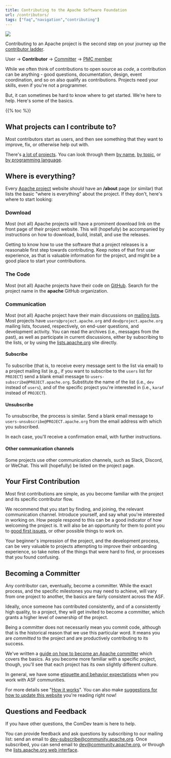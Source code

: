 ```yaml
---
title: Contributing to the Apache Software Foundation
url: /contributors/
tags: ["faq","navigation","contributing"]
---
```


<img src="/images/contributors-fp.webp" class="pull-right">

Contributing to an Apache project is the second step on your journey up
the [contributor ladder](/contributor-ladder.html).

User &rarr; **Contributor** &rarr; [Committer](/committers/) &rarr; [PMC member](/pmc/)

While we often think of contributions to open source as *code*, a 
contribution can be anything - good questions, documentation, design,
event coordination, and so on also qualify as contributions. Projects
need your skills, even if you're not a programmer.

But, it can sometimes be hard to know where to get started. We're here
to help. Here's some of the basics.

{{% toc %}}

## What projects can I contribute to?

Most contributors start as users, and then see something that they want
to improve, fix, or otherwise help out with.

There's [a lot of projects](https://projects.apache.org/). You can look
through them 
[by name](https://projects.apache.org/projects.html?name),
[by topic](https://projects.apache.org/projects.html?category),
or [by programming language](https://projects.apache.org/projects.html?language).

## Where is everything?

Every [Apache project](https://projects.apache.org/) website *should*
have an **/about** page (or similar) that lists the basic "where is 
everything" about the project. If they don't, here's where to start looking:

### Download

Most (not all) Apache projects will have a prominent download link on
the front page of their project website. This will (hopefully) be
accompanied by instructions on how to download, build, install, and use
the releases.

Getting to know how to use the software that a project releases is a
reasonable first step towards contributing. Keep notes of that first
user experience, as that is valuable information for the project, and
might be a good place to start your contributions.

### The Code

Most (not all) Apache projects have their code on
[GitHub](https://github.com/apache). Search for the project name in the
**apache** GitHub organization.

### Communication

Most (not all) Apache project have their main discussions on [mailing
lists][11]. Most projects have
`users@project.apache.org` and `dev@project.apache.org` mailing lists,
focused, respectively, on end-user questions, and development activity.
You can read the archives (i.e., messages from the past), as well as
participate in current discussions, either by subscribing to the lists,
or by using the [lists.apache.org][11] site
directly.

#### Subscribe

To subscribe (that is, to receive every message sent to the list via
email) to a project mailing list (e.g., if you want to subscribe
to the `users` list for `PROJECT`)
send a blank email message to `users-subscribe@PROJECT.apache.org`.
Substitute the name of the list (i.e., `dev` instead of `users`), and of 
the specific project you're interested in (i.e., `karaf` instead of
`PROJECT`).

#### Unsubscribe

To unsubscribe, the process is similar. Send a blank email message to
`users-unsubscribe@PROJECT.apache.org` from the email address with which
you subscribed.

In each case, you'll receive a confirmation email, with further
instructions.

#### Other communication channels

Some projects use other communication channels, such as Slack, Discord,
or WeChat. This will (hopefully) be listed on the project page.

## Your First Contribution

Most first contributions are simple, as you become familiar with the
project and its specific contributor flow.

We recommend that you start by finding, and joining, the relevant
communication channel. Introduce yourself, and say what you're
interested in working on. How people respond to this can be a good
indicator of how welcoming the project is. It will also be an
opportunity for them to point you to [good first
issues](https://community.apache.org/committers/good-first-issues.html),
or other possible things to work on.

Your beginner's impression of the project, and the development process,
can be very valuable to projects attempting to improve their onboarding
experience, so take notes of the things that were hard to find, or
processes that you found confusing.

## Becoming a Committer

Any contributor can, eventually, become a committer. While the exact
process, and the specific milestones you may need to achieve, will vary
from one project to another, the basics are fairly consistent across the
ASF.

Ideally, once someone has contributed consistently, and of a
consistently high quality, to a project, they will get invited to become
a committer, which grants a higher level of ownership of the project.

Being a committer does not necessarily mean you commit code, although
that is the historical reason that we use this particular word.
It means you are *committed* to the project and are productively 
contributing to its success.

We've written a [guide on how to become an Apache
committer](/contributors/becomingacommitter.html) which covers the basics. As you
become more familiar with a specific project, though, you'll see that
each project has its own slightly different culture.

In general, we have some [etiquette and behavior expectations][8] when 
you work with ASF communities.

For more details see "[How it works][9]".  You can also make 
[suggestions for how to update this website][10] you're reading right now!

## Questions and Feedback

If you have other questions, the ComDev team is here to help.

You can provide feedback and ask questions by subscribing to our mailing
list: send an email to 
[dev-subscribe@community.apache.org](mailto:dev-subscribe@community.apache.org). 
Once subscribed, you can send email to [dev@community.apache.org](mailto:dev@community.apache.org), 
or through the [lists.apache.org web
interface](https://lists.apache.org/lists.html?dev@community.apache.org).


<!--

Editorial Note: This is useful content, but doesn't belong here. Commenting out
for now, but need to move at some point. Probably belongs under /pmc/ ? --RCB

## Project Independence And Policies

While not all ASF projects practice all aspects of the Apache Way in the 
same way, there are a number of rules that ASF projects must follow – things
like complying with PMC [release voting][2], [legal policy][3], [brand policy][4], 
using [mailing lists][5], etc., which are [documented in various places][6]. 

One of these invariant rules is that projects are managed
independently of any commercial interests. The goal is to create an
environment in which all participants are equal and thus have an equal
opportunity to contribute to and benefit from our software, regardless
of motivation or financial objectives. This is discussed in more detail
in our document [Project Independence][7].

-->

<!-- Links -->
  [1]: /newcomers/index.html
  [2]: https://www.apache.org/legal/release-policy.html
  [3]: https://www.apache.org/legal/
  [4]: https://www.apache.org/foundation/marks/
  [5]: https://www.apache.org/dev/#mail
  [6]: /blog/what_makes_apache_projects_different
  [7]: /projectIndependence.html
  [8]: /contributors/etiquette
  [9]: https://www.apache.org/foundation/how-it-works.html
  [10]: /newbiefaq.html#websitecms
  [11]: https://lists.apache.org/
<!-- /Links -->

